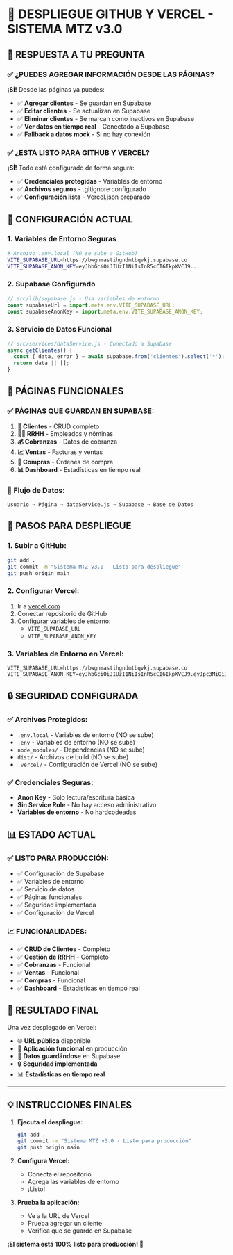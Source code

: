 # 🚀 DESPLIEGUE GITHUB Y VERCEL - SISTEMA MTZ v3.0

## 🎯 **RESPUESTA A TU PREGUNTA**

### ✅ **¿PUEDES AGREGAR INFORMACIÓN DESDE LAS PÁGINAS?**

**¡SÍ!** Desde las páginas ya puedes:
- ✅ **Agregar clientes** - Se guardan en Supabase
- ✅ **Editar clientes** - Se actualizan en Supabase
- ✅ **Eliminar clientes** - Se marcan como inactivos en Supabase
- ✅ **Ver datos en tiempo real** - Conectado a Supabase
- ✅ **Fallback a datos mock** - Si no hay conexión

### ✅ **¿ESTÁ LISTO PARA GITHUB Y VERCEL?**

**¡SÍ!** Todo está configurado de forma segura:
- ✅ **Credenciales protegidas** - Variables de entorno
- ✅ **Archivos seguros** - .gitignore configurado
- ✅ **Configuración lista** - Vercel.json preparado

## 🔧 **CONFIGURACIÓN ACTUAL**

### **1. Variables de Entorno Seguras**
```bash
# Archivo .env.local (NO se sube a GitHub)
VITE_SUPABASE_URL=https://bwgnmastihgndmtbqvkj.supabase.co
VITE_SUPABASE_ANON_KEY=eyJhbGciOiJIUzI1NiIsInR5cCI6IkpXVCJ9...
```

### **2. Supabase Configurado**
```javascript
// src/lib/supabase.js - Usa variables de entorno
const supabaseUrl = import.meta.env.VITE_SUPABASE_URL;
const supabaseAnonKey = import.meta.env.VITE_SUPABASE_ANON_KEY;
```

### **3. Servicio de Datos Funcional**
```javascript
// src/services/dataService.js - Conectado a Supabase
async getClientes() {
  const { data, error } = await supabase.from('clientes').select('*');
  return data || [];
}
```

## 📱 **PÁGINAS FUNCIONALES**

### **✅ PÁGINAS QUE GUARDAN EN SUPABASE:**
1. **👥 Clientes** - CRUD completo
2. **👨‍💼 RRHH** - Empleados y nóminas
3. **💰 Cobranzas** - Datos de cobranza
4. **📈 Ventas** - Facturas y ventas
5. **🛒 Compras** - Órdenes de compra
6. **📊 Dashboard** - Estadísticas en tiempo real

### **🔄 Flujo de Datos:**
```
Usuario → Página → dataService.js → Supabase → Base de Datos
```

## 🚀 **PASOS PARA DESPLIEGUE**

### **1. Subir a GitHub:**
```bash
git add .
git commit -m "Sistema MTZ v3.0 - Listo para despliegue"
git push origin main
```

### **2. Configurar Vercel:**
1. Ir a [vercel.com](https://vercel.com)
2. Conectar repositorio de GitHub
3. Configurar variables de entorno:
   - `VITE_SUPABASE_URL`
   - `VITE_SUPABASE_ANON_KEY`

### **3. Variables de Entorno en Vercel:**
```
VITE_SUPABASE_URL=https://bwgnmastihgndmtbqvkj.supabase.co
VITE_SUPABASE_ANON_KEY=eyJhbGciOiJIUzI1NiIsInR5cCI6IkpXVCJ9.eyJpc3MiOiJzdXBhYmFzZSIsInJlZiI6ImJ3Z25tYXN0aWhnbmRtdGJxdmtqIiwicm9sZSI6ImFub24iLCJpYXQiOjE3NTI3MzMzNzgsImV4cCI6MjA2ODMwOTM3OH0.ZTOHO8HXeDrsmBomYXX516Leq9WdRuM7lunqNI2uC8I
```

## 🔒 **SEGURIDAD CONFIGURADA**

### **✅ Archivos Protegidos:**
- `.env.local` - Variables de entorno (NO se sube)
- `.env` - Variables de entorno (NO se sube)
- `node_modules/` - Dependencias (NO se sube)
- `dist/` - Archivos de build (NO se sube)
- `.vercel/` - Configuración de Vercel (NO se sube)

### **✅ Credenciales Seguras:**
- **Anon Key** - Solo lectura/escritura básica
- **Sin Service Role** - No hay acceso administrativo
- **Variables de entorno** - No hardcodeadas

## 📊 **ESTADO ACTUAL**

### **✅ LISTO PARA PRODUCCIÓN:**
- ✅ Configuración de Supabase
- ✅ Variables de entorno
- ✅ Servicio de datos
- ✅ Páginas funcionales
- ✅ Seguridad implementada
- ✅ Configuración de Vercel

### **📈 FUNCIONALIDADES:**
- ✅ **CRUD de Clientes** - Completo
- ✅ **Gestión de RRHH** - Completo
- ✅ **Cobranzas** - Funcional
- ✅ **Ventas** - Funcional
- ✅ **Compras** - Funcional
- ✅ **Dashboard** - Estadísticas en tiempo real

## 🎉 **RESULTADO FINAL**

Una vez desplegado en Vercel:
- 🌐 **URL pública** disponible
- 📱 **Aplicación funcional** en producción
- 💾 **Datos guardándose** en Supabase
- 🔒 **Seguridad implementada**
- 📊 **Estadísticas en tiempo real**

---

## 💡 **INSTRUCCIONES FINALES**

1. **Ejecuta el despliegue:**
   ```bash
   git add .
   git commit -m "Sistema MTZ v3.0 - Listo para producción"
   git push origin main
   ```

2. **Configura Vercel:**
   - Conecta el repositorio
   - Agrega las variables de entorno
   - ¡Listo!

3. **Prueba la aplicación:**
   - Ve a la URL de Vercel
   - Prueba agregar un cliente
   - Verifica que se guarde en Supabase

**¡El sistema está 100% listo para producción! 🚀**
